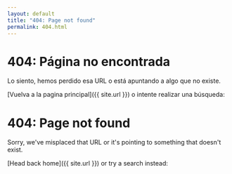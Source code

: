 ```yaml
---
layout: default
title: "404: Page not found"
permalink: 404.html
---
```


# 404: Página no encontrada

Lo siento, hemos perdido esa URL o está apuntando a algo que no existe.
 
[Vuelva a la pagina principal]({{ site.url }}) o intente realizar una búsqueda: 

<script async src="https://cse.google.com/cse.js?cx={{ site.google-search-id }}"></script>
<div class="gcse-searchbox-only"></div>

# 404: Page not found

Sorry, we've misplaced that URL or it's pointing to something that doesn't exist.
 
[Head back home]({{ site.url }}) or try a search instead: 

<script async src="https://cse.google.com/cse.js?cx={{ site.google-search-id }}"></script>
<div class="gcse-searchbox-only"></div>